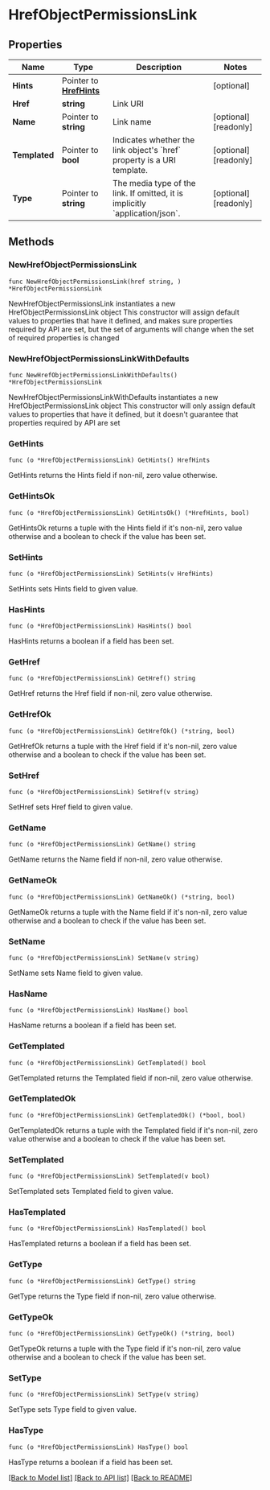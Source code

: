 # HrefObjectPermissionsLink

## Properties

Name | Type | Description | Notes
------------ | ------------- | ------------- | -------------
**Hints** | Pointer to [**HrefHints**](HrefHints.md) |  | [optional] 
**Href** | **string** | Link URI | 
**Name** | Pointer to **string** | Link name | [optional] [readonly] 
**Templated** | Pointer to **bool** | Indicates whether the link object&#39;s &#x60;href&#x60; property is a URI template. | [optional] [readonly] 
**Type** | Pointer to **string** | The media type of the link. If omitted, it is implicitly &#x60;application/json&#x60;. | [optional] [readonly] 

## Methods

### NewHrefObjectPermissionsLink

`func NewHrefObjectPermissionsLink(href string, ) *HrefObjectPermissionsLink`

NewHrefObjectPermissionsLink instantiates a new HrefObjectPermissionsLink object
This constructor will assign default values to properties that have it defined,
and makes sure properties required by API are set, but the set of arguments
will change when the set of required properties is changed

### NewHrefObjectPermissionsLinkWithDefaults

`func NewHrefObjectPermissionsLinkWithDefaults() *HrefObjectPermissionsLink`

NewHrefObjectPermissionsLinkWithDefaults instantiates a new HrefObjectPermissionsLink object
This constructor will only assign default values to properties that have it defined,
but it doesn't guarantee that properties required by API are set

### GetHints

`func (o *HrefObjectPermissionsLink) GetHints() HrefHints`

GetHints returns the Hints field if non-nil, zero value otherwise.

### GetHintsOk

`func (o *HrefObjectPermissionsLink) GetHintsOk() (*HrefHints, bool)`

GetHintsOk returns a tuple with the Hints field if it's non-nil, zero value otherwise
and a boolean to check if the value has been set.

### SetHints

`func (o *HrefObjectPermissionsLink) SetHints(v HrefHints)`

SetHints sets Hints field to given value.

### HasHints

`func (o *HrefObjectPermissionsLink) HasHints() bool`

HasHints returns a boolean if a field has been set.

### GetHref

`func (o *HrefObjectPermissionsLink) GetHref() string`

GetHref returns the Href field if non-nil, zero value otherwise.

### GetHrefOk

`func (o *HrefObjectPermissionsLink) GetHrefOk() (*string, bool)`

GetHrefOk returns a tuple with the Href field if it's non-nil, zero value otherwise
and a boolean to check if the value has been set.

### SetHref

`func (o *HrefObjectPermissionsLink) SetHref(v string)`

SetHref sets Href field to given value.


### GetName

`func (o *HrefObjectPermissionsLink) GetName() string`

GetName returns the Name field if non-nil, zero value otherwise.

### GetNameOk

`func (o *HrefObjectPermissionsLink) GetNameOk() (*string, bool)`

GetNameOk returns a tuple with the Name field if it's non-nil, zero value otherwise
and a boolean to check if the value has been set.

### SetName

`func (o *HrefObjectPermissionsLink) SetName(v string)`

SetName sets Name field to given value.

### HasName

`func (o *HrefObjectPermissionsLink) HasName() bool`

HasName returns a boolean if a field has been set.

### GetTemplated

`func (o *HrefObjectPermissionsLink) GetTemplated() bool`

GetTemplated returns the Templated field if non-nil, zero value otherwise.

### GetTemplatedOk

`func (o *HrefObjectPermissionsLink) GetTemplatedOk() (*bool, bool)`

GetTemplatedOk returns a tuple with the Templated field if it's non-nil, zero value otherwise
and a boolean to check if the value has been set.

### SetTemplated

`func (o *HrefObjectPermissionsLink) SetTemplated(v bool)`

SetTemplated sets Templated field to given value.

### HasTemplated

`func (o *HrefObjectPermissionsLink) HasTemplated() bool`

HasTemplated returns a boolean if a field has been set.

### GetType

`func (o *HrefObjectPermissionsLink) GetType() string`

GetType returns the Type field if non-nil, zero value otherwise.

### GetTypeOk

`func (o *HrefObjectPermissionsLink) GetTypeOk() (*string, bool)`

GetTypeOk returns a tuple with the Type field if it's non-nil, zero value otherwise
and a boolean to check if the value has been set.

### SetType

`func (o *HrefObjectPermissionsLink) SetType(v string)`

SetType sets Type field to given value.

### HasType

`func (o *HrefObjectPermissionsLink) HasType() bool`

HasType returns a boolean if a field has been set.


[[Back to Model list]](../README.md#documentation-for-models) [[Back to API list]](../README.md#documentation-for-api-endpoints) [[Back to README]](../README.md)


